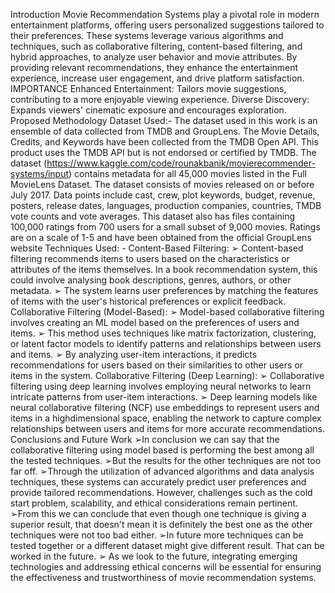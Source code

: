 Introduction
 Movie Recommendation Systems play a pivotal role in modern entertainment platforms, offering users personalized suggestions tailored to their preferences. These systems leverage various algorithms and techniques, such as collaborative filtering, content-based filtering, and hybrid approaches, to analyze user behavior and movie attributes. By providing relevant recommendations, they enhance the entertainment experience, increase user engagement, and drive platform satisfaction.
IMPORTANCE
Enhanced Entertainment: Tailors movie suggestions, contributing to a more enjoyable viewing experience.
Diverse Discovery: Expands viewers' cinematic exposure and encourages exploration.
Proposed Methodology
Dataset Used:- The dataset used in this work is an ensemble of data collected from TMDB and GroupLens. The Movie Details, Credits, and Keywords have been collected from the TMDB Open API. This product uses the TMDB API but is not endorsed or certified by TMDB. The dataset (https://www.kaggle.com/code/rounakbanik/movierecommender-systems/input) contains metadata for all 45,000 movies listed in the Full MovieLens Dataset. The dataset consists of movies released on or before July 2017. Data points include cast, crew, plot keywords, budget, revenue, posters, release dates, languages, production companies, countries, TMDB vote counts and vote averages. This dataset also has files containing 100,000 ratings from 700 users for a small subset of 9,000 movies. Ratings are on a scale of 1-5 and have been obtained from the official GroupLens website
Techniques Used: - Content-Based Filtering: ➢ Content-based filtering recommends items to users based on the characteristics or attributes of the items themselves. In a book recommendation system, this could involve analysing book descriptions, genres, authors, or other metadata. ➢ The system learns user preferences by matching the features of items with the user's historical preferences or explicit feedback. Collaborative Filtering (Model-Based): ➢ Model-based collaborative filtering involves creating an ML model based on the preferences of users and items. ➢ This method uses techniques like matrix factorization, clustering, or latent factor models to identify patterns and relationships between users and items. ➢ By analyzing user-item interactions, it predicts recommendations for users based on their similarities to other users or items in the system. Collaborative Filtering (Deep Learning): ➢ Collaborative filtering using deep learning involves employing neural networks to learn intricate patterns from user-item interactions. ➢ Deep learning models like neural collaborative filtering (NCF) use embeddings to represent users and items in a highdimensional space, enabling the network to capture complex relationships between users and items for more accurate recommendations.
Conclusions and Future Work
➢In conclusion we can say that the collaborative filtering using model based is performing the best among all the tested techniques. ➢But the results for the other techniques are not too far off. ➢Through the utilization of advanced algorithms and data analysis techniques, these systems can accurately predict user preferences and provide tailored recommendations. However, challenges such as the cold start problem, scalability, and ethical considerations remain pertinent. ➢From this we can conclude that even though one technique is giving a superior result, that doesn't mean it is definitely the best one as the other techniques were not too bad either. ➢In future more techniques can be tested together or a different dataset might give different result. That can be worked in the future. ➢ As we look to the future, integrating emerging technologies and addressing ethical concerns will be essential for ensuring the effectiveness and trustworthiness of movie recommendation systems.

